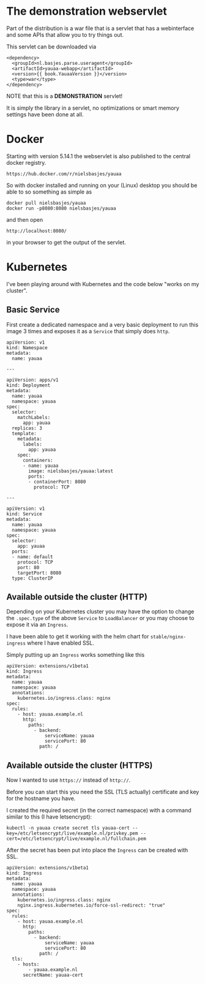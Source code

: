 # The demonstration webservlet
Part of the distribution is a war file that is a servlet that has a webinterface and
some APIs that allow you to try things out.

This servlet can be downloaded via

<pre><code>&lt;dependency&gt;
  &lt;groupId&gt;nl.basjes.parse.useragent&lt;/groupId&gt;
  &lt;artifactId&gt;yauaa-webapp&lt;/artifactId&gt;
  &lt;version&gt;{{ book.YauaaVersion }}&lt;/version&gt;
  &lt;type&gt;war&lt;/type&gt;
&lt;/dependency&gt;
</code></pre>

NOTE that this is a **DEMONSTRATION** servlet!

It is simply the library in a servlet, no optimizations or smart memory settings have been done at all.

# Docker
Starting with version 5.14.1 the webservlet is also published to the central docker registry.

    https://hub.docker.com/r/nielsbasjes/yauaa

So with docker installed and running on your (Linux) desktop
you should be able to so something as simple as

    docker pull nielsbasjes/yauaa
    docker run -p8080:8080 nielsbasjes/yauaa

and then open

    http://localhost:8080/

in your browser to get the output of the servlet.

# Kubernetes

I've been playing around with Kubernetes and the code below "works on my cluster".

## Basic Service
First create a dedicated namespace and a very basic deployment to run this image 3 times and
exposes it as a ```Service``` that simply does ```http```.

```
apiVersion: v1
kind: Namespace
metadata:
  name: yauaa

---

apiVersion: apps/v1
kind: Deployment
metadata:
  name: yauaa
  namespace: yauaa
spec:
  selector:
    matchLabels:
      app: yauaa
  replicas: 3
  template:
    metadata:
      labels:
        app: yauaa
    spec:
      containers:
      - name: yauaa
        image: nielsbasjes/yauaa:latest
        ports:
        - containerPort: 8080
          protocol: TCP

---

apiVersion: v1
kind: Service
metadata:
  name: yauaa
  namespace: yauaa
spec:
  selector:
    app: yauaa
  ports:
  - name: default
    protocol: TCP
    port: 80
    targetPort: 8080
  type: ClusterIP
```


## Available outside the cluster (HTTP)
Depending on your Kubernetes cluster you may have the option to change
the ```.spec.type``` of the above ```Service``` to ```LoadBalancer```
or you may choose to expose it via an ```Ingress```.

I have been able to get it working with the helm chart for ```stable/nginx-ingress``` where I have enabled SSL.

Simply putting up an ```Ingress``` works something like this

```
apiVersion: extensions/v1beta1
kind: Ingress
metadata:
  name: yauaa
  namespace: yauaa
  annotations:
    kubernetes.io/ingress.class: nginx
spec:
  rules:
    - host: yauaa.example.nl
      http:
        paths:
          - backend:
              serviceName: yauaa
              servicePort: 80
            path: /
```

## Available outside the cluster (HTTPS)
Now I wanted to use ```https://``` instead of ```http://```.

Before you can start this you need the SSL (TLS actually) certificate and key for the hostname you have.

I created the required secret (in the correct namespace) with a command similar to this (I have letsencrypt):

```
kubectl -n yauaa create secret tls yauaa-cert --key=/etc/letsencrypt/live/example.nl/privkey.pem --cert=/etc/letsencrypt/live/example.nl/fullchain.pem
```

After the secret has been put into place the ```Ingress``` can be created with SSL.

```
apiVersion: extensions/v1beta1
kind: Ingress
metadata:
  name: yauaa
  namespace: yauaa
  annotations:
    kubernetes.io/ingress.class: nginx
    nginx.ingress.kubernetes.io/force-ssl-redirect: "true"
spec:
  rules:
    - host: yauaa.example.nl
      http:
        paths:
          - backend:
              serviceName: yauaa
              servicePort: 80
            path: /
  tls:
    - hosts:
        - yauaa.example.nl
      secretName: yauaa-cert
```

